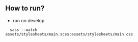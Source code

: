 ## How to run?

- run on develop

```
  sass --watch assets/stylesheets/main.scss:assets/stylesheets/main.css
```
